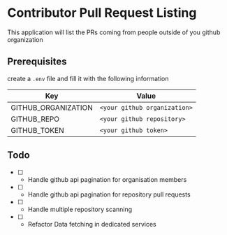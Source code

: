 # Contributor Pull Request Listing

This application will list the PRs coming from people outside of you github organization

## Prerequisites

create a `.env` file and fill it with the following information

|Key| Value|
|---|------|
|GITHUB_ORGANIZATION|`<your github organization>`|
|GITHUB_REPO|`<your github repository>`|
|GITHUB_TOKEN|`<your github token>`|


## Todo

- [ ] - Handle github api pagination for organisation members
- [ ] - Handle github api pagination for repository pull requests
- [ ] - Handle multiple repository scanning
- [ ] - Refactor Data fetching in dedicated services

